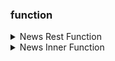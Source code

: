 
### function

<details><summary>News Rest Function</summary>

```
getNews/?		:	해당 번호의 뉴스를 가져온다.
getAllNews		:	모든 뉴스를 가져온다.(DataBase에 저장된 순서대로)
getSamsungNews		:	날짜순으로 삼성의 모든 뉴스를 가져온다.
getLgNews		:	날짜순으로 LG의 모든 뉴스를 가져온다.
getSkNews		:	날짜순으로 SK의 모든 뉴스를 가져온다.
getAllNewsRecent		:	날짜순으로 최근 20개의 모든 브랜드의 뉴스를 가져온다.
getSamsungRecent		:	날짜순으로 최근 20개의 삼성 뉴스를 가져온다.
getLgRecent		:	날짜순으로 최근 20개의 LG 뉴스를 가져온다.
getSkRecent		:	날짜순으로 최근 20개의 SK 뉴스를 가져온다.
findNews/?		:	SAMSUNG, LG, SK 각각 따로따로 뉴스 데이터를 검색한다.
```
</details>

<details><summary>News Inner Function</summary>

```
getNewsOne			:	같은 URL을 가진 뉴스를 검색해온다.
addNews				:	뉴스를 DataBase에 추가한다.
getNewsCountSamsung		:	삼성 뉴스의 개수를 가져온다.
getNewsKeywordSamsung		:	삼성의 키워드 들을 가져온다.
addNewsKeyword			:	해당 뉴스의 키워드들을 DataBase에 저장한다.
newsKeywordValid			:	해당 뉴스 번호의 키워드들을 가져온다.
updateNewsKeyword		:	해당 번호의 키워드들을 수정한다.
```
</details>